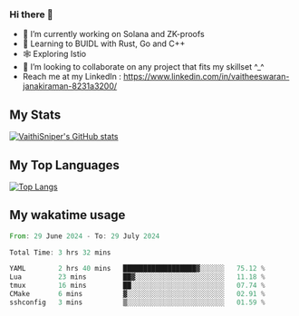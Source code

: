 ### Hi there 👋

- 🔭 I’m currently working on Solana and ZK-proofs
- 📖 Learning to BUIDL with Rust, Go and C++
- 🕸️ Exploring Istio
- 👯 I’m looking to collaborate on any project that fits my skillset ^_^
- Reach me at my LinkedIn : https://www.linkedin.com/in/vaitheeswaran-janakiraman-8231a3200/

## My Stats
[![VaithiSniper's GitHub stats](https://github-readme-stats.vercel.app/api?username=VaithiSniper&hide=stars&theme=radical)](https://github.com/anuraghazra/github-readme-stats)

## My Top Languages

[![Top Langs](https://github-readme-stats.vercel.app/api/top-langs/?username=VaithiSniper&layout=compact)](https://github.com/anuraghazra/github-readme-stats)

## My wakatime usage

<!--START_SECTION:waka-->

```rust
From: 29 June 2024 - To: 29 July 2024

Total Time: 3 hrs 32 mins

YAML        2 hrs 40 mins   ██████████████████▓░░░░░░   75.12 %
Lua         23 mins         ██▓░░░░░░░░░░░░░░░░░░░░░░   11.18 %
tmux        16 mins         ██░░░░░░░░░░░░░░░░░░░░░░░   07.74 %
CMake       6 mins          ▓░░░░░░░░░░░░░░░░░░░░░░░░   02.91 %
sshconfig   3 mins          ▒░░░░░░░░░░░░░░░░░░░░░░░░   01.59 %
```

<!--END_SECTION:waka-->
